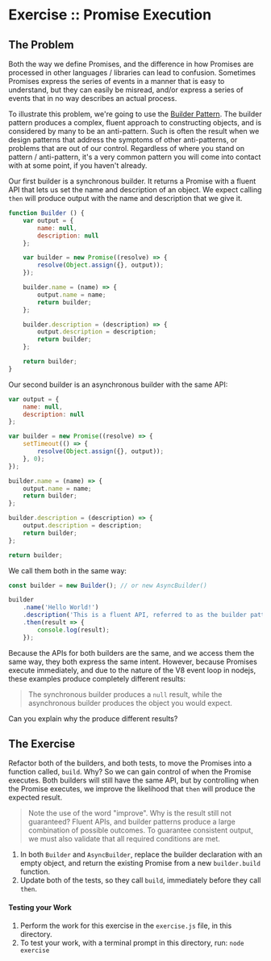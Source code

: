 Exercise :: Promise Execution
=============================

## The Problem
Both the way we define Promises, and the difference in how Promises are processed in other languages / libraries can lead to confusion. Sometimes Promises express the series of events in a manner that is easy to understand, but they can easily be misread, and/or express a series of events that in no way describes an actual process.

To illustrate this problem, we're going to use the [Builder Pattern](https://en.wikipedia.org/wiki/Builder_pattern). The builder pattern produces a complex, fluent approach to constructing objects, and is considered by many to be an anti-pattern. Such is often the result when we design patterns that address the symptoms of other anti-patterns, or problems that are out of our control. Regardless of where you stand on pattern / anti-pattern, it's a very common pattern you will come into contact with at some point, if you haven't already.

Our first builder is a synchronous builder. It returns a Promise with a fluent API that lets us set the name and description of an object. We expect calling `then` will produce output with the name and description that we give it.

```JavaScript
function Builder () {
    var output = {
        name: null,
        description: null
    };

    var builder = new Promise((resolve) => {
        resolve(Object.assign({}, output));
    });

    builder.name = (name) => {
        output.name = name;
        return builder;
    };

    builder.description = (description) => {
        output.description = description;
        return builder;
    };

    return builder;
}
```

Our second builder is an asynchronous builder with the same API:

```JavaScript
var output = {
    name: null,
    description: null
};

var builder = new Promise((resolve) => {
    setTimeout(() => {
        resolve(Object.assign({}, output));
    }, 0);
});

builder.name = (name) => {
    output.name = name;
    return builder;
};

builder.description = (description) => {
    output.description = description;
    return builder;
};

return builder;
```

We call them both in the same way:

```JavaScript
const builder = new Builder(); // or new AsyncBuilder()

builder
    .name('Hello World!')
    .description('This is a fluent API, referred to as the builder pattern')
    .then(result => {
        console.log(result);    
    });
```

Because the APIs for both builders are the same, and we access them the same way, they both express the same intent. However, because Promises execute immediately, and due to the nature of the V8 event loop in nodejs, these examples produce completely different results:

> The synchronous builder produces a `null` result, while the asynchronous builder produces the object you would expect.

Can you explain why the produce different results?

## The Exercise
Refactor both of the builders, and both tests, to move the Promises into a function called, `build`. Why? So we can gain control of when the Promise executes. Both builders will still have the same API, but by controlling when the Promise executes, we improve the likelihood that `then` will produce the expected result.

> Note the use of the word "improve". Why is the result still not guaranteed? Fluent APIs, and builder patterns produce a large combination of possible outcomes. To guarantee consistent output, we must also validate that all required conditions are met.

1. In both `Builder` and `AsyncBuilder`, replace the builder declaration with an empty object, and return the existing Promise from a new `builder.build` function.
2. Update both of the tests, so they call `build`, immediately before they call `then`.

#### Testing your Work

1. Perform the work for this exercise in the `exercise.js` file, in this directory.
2. To test your work, with a terminal prompt in this directory, run: `node exercise`
